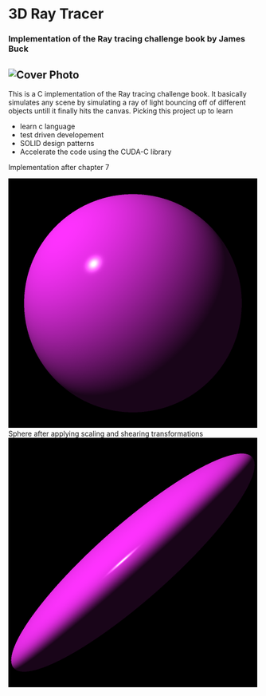 # 3D Ray Tracer 
### Implementation of the Ray tracing challenge book by James Buck
![Cover Photo](https://imgs.search.brave.com/xnFM2mwRtzt7ZILyoZLWoltEAPZ0v2iAk6gDH-WeyU8/rs:fit:860:0:0/g:ce/aHR0cHM6Ly9tLm1l/ZGlhLWFtYXpvbi5j/b20vaW1hZ2VzL1Mv/YXBsdXMtbWVkaWEv/dmMvODRhNzFlMTAt/NTA0YS00MTcyLWJl/ZGYtMjM0MTEwZDFh/MTk3Ll9DUjAsNDE5/LDIyNTAsMjI1MF9Q/VDBfU1gzMDBfXy5q/cGc)
---- 

This is a C implementation of the Ray tracing challenge book. It basically simulates any scene by simulating a ray of light bouncing off of different objects untill it finally hits the canvas. 
Picking this project up to learn 
- learn c language
- test driven developement
- SOLID design patterns
- Accelerate the code using the CUDA-C library

Implementation after chapter 7
<!-- ![Sphere](ray_tracer/pngs/sphere.png =250x250) -->
<img src="ray_tracer/pngs/sphere.png" width="500">
Sphere after applying scaling and shearing transformations
<!-- ![Transformed Sphere](ray_tracer/pngs/sphere_transformed.png) -->
<img src="ray_tracer/pngs/sphere_transformed.png" width="500">
